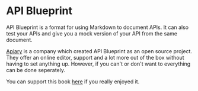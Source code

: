 API Blueprint
=============

API Blueprint is a format for using Markdown to document APIs. It can also test your APIs and give you a mock version of your API from the same document.

[Apiary](https://apiary.io) is a company which created API Blueprint as an open source project. They offer an online editor, support and a lot more out of the box without having to set anything up. However, if you can't or don't want to everything can be done seperately.

You can support this book [here](https://gumroad.com/l/gitbook_55fd85766de1c10f0032e067?wanted=true) if you really enjoyed it.